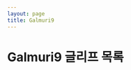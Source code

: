 ```yaml
---
layout: page
title: Galmuri9
---
```


<link rel="stylesheet" href="./style.css">

# Galmuri9 글리프 목록

<div id="glyphs9"></div>

<script src="./bdf.js"></script>
